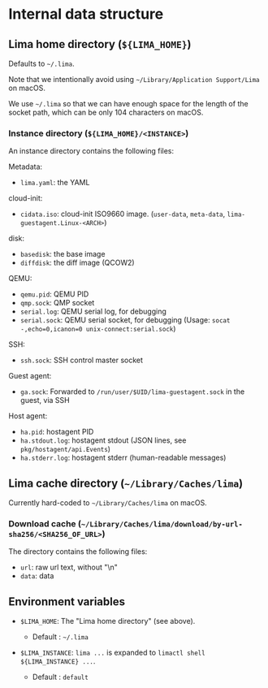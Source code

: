 # Internal data structure

## Lima home directory (`${LIMA_HOME}`)

Defaults to `~/.lima`.

Note that we intentionally avoid using `~/Library/Application Support/Lima` on macOS.

We use `~/.lima` so that we can have enough space for the length of the socket path,
which can be only 104 characters on macOS.

### Instance directory (`${LIMA_HOME}/<INSTANCE>`)

An instance directory contains the following files:

Metadata:
- `lima.yaml`: the YAML

cloud-init:
- `cidata.iso`: cloud-init ISO9660 image. (`user-data`, `meta-data`, `lima-guestagent.Linux-<ARCH>`)

disk:
- `basedisk`: the base image
- `diffdisk`: the diff image (QCOW2)

QEMU:
- `qemu.pid`: QEMU PID
- `qmp.sock`: QMP socket
- `serial.log`: QEMU serial log, for debugging
- `serial.sock`: QEMU serial socket, for debugging (Usage: `socat -,echo=0,icanon=0 unix-connect:serial.sock`)

SSH:
- `ssh.sock`: SSH control master socket

Guest agent:
- `ga.sock`: Forwarded to `/run/user/$UID/lima-guestagent.sock` in the guest, via SSH

Host agent:
- `ha.pid`: hostagent PID
- `ha.stdout.log`: hostagent stdout (JSON lines, see `pkg/hostagent/api.Events`)
- `ha.stderr.log`: hostagent stderr (human-readable messages)

## Lima cache directory (`~/Library/Caches/lima`)

Currently hard-coded to `~/Library/Caches/lima` on macOS.

### Download cache (`~/Library/Caches/lima/download/by-url-sha256/<SHA256_OF_URL>`)

The directory contains the following files:

- `url`: raw url text, without "\n"
- `data`: data

## Environment variables

- `$LIMA_HOME`: The "Lima home directory" (see above).
  - Default : `~/.lima`

- `$LIMA_INSTANCE`: `lima ...` is expanded to `limactl shell ${LIMA_INSTANCE} ...`.
  - Default : `default`
